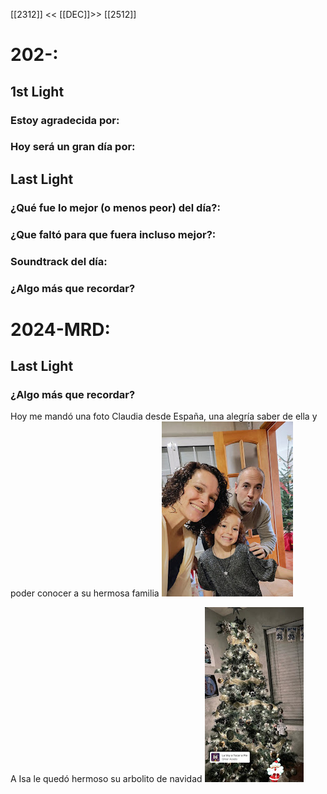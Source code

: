 [[2312]] << [[DEC]]>> [[2512]]
# 202-:

## 1st Light

### Estoy agradecida por:


### Hoy será un gran día por:


## Last Light

### ¿Qué fue lo mejor (o menos peor) del día?:


### ¿Que faltó para que fuera incluso mejor?:


### Soundtrack del día:


### ¿Algo más que recordar?



# 2024-MRD:
## Last Light
### ¿Algo más que recordar?
Hoy me mandó una foto Claudia desde España, una alegría saber de ella y poder conocer a su hermosa familia 
[![](photos/2024-12-24_google-photo_101436.jpg)](https://photos.google.com/lr/photo/AKD7cQKk0bd1h3-Aboz-xCUe9k8dtSo38aqjQfq2W6H6bpqyM8l117EJxxkuFQXfypQ1v3w21mTgGVAswInUrh3h9trWBdHCXQ) 

A Isa le quedó hermoso su arbolito de navidad 
[![](photos/2024-12-24_google-photo_202130.jpg)](https://photos.google.com/lr/photo/AKD7cQLjldSlaPgpwVMJDFhFPeMiChFVW4N-C8nFWaqpB8x5Xag_ZlphQ6NrbEWQp5GccCuTh57s9lFcnz6iTR-LAk6qBcVgVQ) 